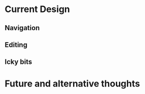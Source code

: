 # Current Design #

## Navigation ##

## Editing ##

## Icky bits ##

# Future and alternative thoughts #